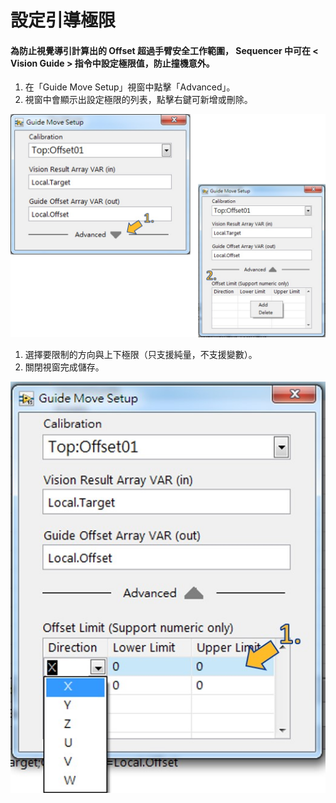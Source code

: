 # 設定引導極限

#### 為防止視覺導引計算出的 Offset 超過手臂安全工作範圍， Sequencer 中可在 &lt; Vision Guide &gt; 指令中設定極限值，防止撞機意外。

1. 在「Guide Move Setup」視窗中點擊「Advanced」。
2. 視窗中會顯示出設定極限的列表，點擊右鍵可新增或刪除。

![Guide Move Setup&#x8A2D;&#x5B9A;](../../../../.gitbook/assets/guidemove-she-ding-1.jpg)

1. 選擇要限制的方向與上下極限（只支援純量，不支援變數）。
2. 關閉視窗完成儲存。

![Guide Move Setup Advanced&#x8A2D;&#x5B9A;](../../../../.gitbook/assets/guidemove-she-ding-2.jpg)

